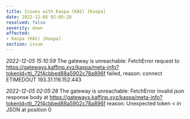 ```yaml
---
title: Issues with Kaspa (KAS) [Kaspa]
date: 2022-12-05 02:05:28
resolved: false
severity: down
affected:
- Kaspa (KAS) [Kaspa]
section: issue
---
```


*2022-12-05 15:10:59* The gateway is unreachable: FetchError request to https://gateways.kaffinp.xyz/kaspa/meta-info?tokenId=tti_72f4cbbed88a5902c78a896f failed, reason: connect ETIMEDOUT 193.31.116.152:443

*2022-12-05 02:05:28* The gateway is unreachable: FetchError invalid json response body at https://gateways.kaffinp.xyz/kaspa/meta-info?tokenId=tti_72f4cbbed88a5902c78a896f reason: Unexpected token < in JSON at position 0